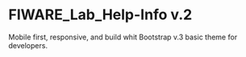 # FIWARE_Lab_Help-Info v.2

Mobile first, responsive, and build whit Bootstrap v.3 basic theme for developers.
